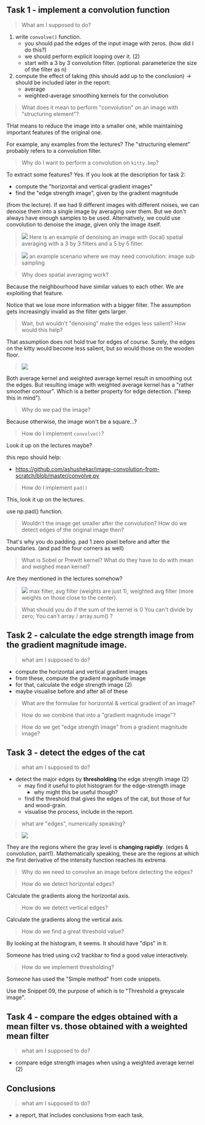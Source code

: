 

## Task 1 - implement a convolution function



> What am I supposed to do?
1. write `convolve()` function.
   - you should pad the edges of the input image with zeros. (how did I do this?)
   - we should perform explicit looping over it. (2)
   - start with a 3 by 3 convolution filter. (optional: parameterize the size of the filter as n)
2. compute the effect of taking (this should add up to the conclusion) -> should be included later in the report:
   - average
   - weighted-average smoothing kernels for the convolution
    
> What does it mean to perform "convolution" on an image with "structuring element"?

THat means to reduce the image into a smaller one, while maintaining important features of the original one.

For example, any examples from the lectures? The "structuring element" probably
refers to a convolution filter.


> Why do I want to perform a convolution on `kitty.bmp`? 

To extract some features? Yes. If you look at the description for task 2:
- compute the "horizontal and vertical gradient images"
- find the "edge strength image", given by the gradient magnitude

(from the lecture). If we had 9 different images with different noises,
we can denoise them into a single image by averaging over them. But we don't always have
enough samples to be used. Alternatively, we could use convolution to denoise the image,
given only the image itself. 

> ![](.notes_images/ea964124.png)
> Here is an example of denoising an image with (local) spatial averaging with a 3 by 3 filters and  a 5 by 5 filter.

> ![](.notes_images/97a02250.png)
>  an example scenario where we may need convolution: image sub sampling 



> Why does spatial averaging work?

Because the neighbourhood have similar values to each other. We are exploiting that feature.


Notice that we lose more information with a bigger filter. The assumption gets increasingly invalid as
the filter gets larger.

> Wait, but wouldn't "denoising" make the edges less salient? How would this help?

That assumption does not hold true for edges of course.
Surely, the edges on the kitty would become less salient, but so would those on the wooden floor.

> ![](.notes_images/80db441f.png)

Both average kernel and weighted average kernel result in smoothing out the edges.
But resulting image with weighted average kernel has a "rather smoother contour". Which
is a better property for edge detection. ("keep this in mind"). 


> Why do we pad the image? 

Because otherwise, the image won't be a square...?


> How do I implement `convolve()`?

Look it up on the lectures maybe?

this repo should help:
- https://github.com/ashushekar/image-convolution-from-scratch/blob/master/convolve.py


> How do I implement `pad()`

This, look it up on the lectures.

use np.pad() function.

> Wouldn't the image get smaller after the convolution? How do we detect edges of the original
image then?

That's why you do padding. pad 1 zero pixel before and after the boundaries. (and pad the four corners as well)


> What is Sobel or Prewitt kernel? What do they have to do with mean and weighed mean kernel?

Are they mentioned in the lectures somehow?

> ![](.notes_images/24919e76.png)
> max filter, avg filter (weights are just 1), weighted avg filter (more weights on those close to the center).



> What should you do if the sum of the kernel is 0 You can't divide by zero; You can't 
> array / array.sum() ?





## Task 2 - **calculate** the edge strength image from the gradient magnitude image.

> what am I supposed to do?
- compute the horizontal and vertical gradient images
- from these, compute the gradient magnitude image
- for that, calculate the edge strength image (2)
- maybe visualise before and after all of these


> What are the formulae for horizontal & vertical gradient of an image?


> How do we combine that into a "gradient magnitude image"?


> How do we get "edge strength image" from a gradient magnitude image?



## Task 3 - **detect** the edges of the cat

> what am I supposed to do?

- detect the major edges by **thresholding** the edge strength image (2)
  - may find it useful to plot histogram for the edge-strength image
    - why might this be useful though?
  - find the threshold that gives the edges of the cat, but those of fur and wood-grain.  
  - visualise the process, include in the report. 

> what are "edges", numerically speaking?

> ![](.notes_images/734b6c66.png)

They are the regions where the gray level is **changing rapidly**. (edges & convolution, part1).
Mathematically speaking, these are the regions at which the first derivative 
of the intensity function reaches its extrema. 

> Why do we need to convolve an image before detecting the edges?


> How do we detect horizontal edges?

Calculate the gradients along the horizontal axis.

> How do we detect vertical edges?

Calculate the gradients along the vertical axis.

> How do we find a great threshold value?

By looking at the histogram, it seems. It should have "dips" in it.

Someone has tried using cv2 trackbar to find a good value interactively.


> How do we implement thresholding?

Someone has used the "Simple method" from code snippets.

Use the Snippet 09, the purpose of which is to "Threshold a greyscale image".




## Task 4 - **compare** the edges obtained with a mean filter vs. those obtained with a weighted mean filter


> what am I supposed to do?
- compare edge strength images when using a weighted average kernel (2)



## Conclusions

> what am I supposed to do?

- a report, that includes conclusions from each task. 
